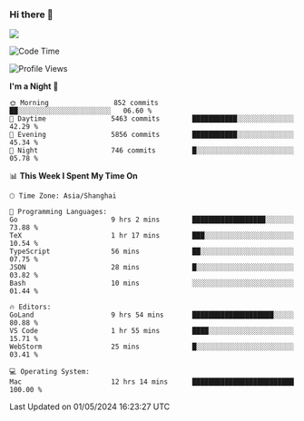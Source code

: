### Hi there 👋

<!--
**JJAYCHEN1e/jjaychen1e** is a ✨ _special_ ✨ repository because its `README.md` (this file) appears on your GitHub profile.

Here are some ideas to get you started:

- 🔭 I’m currently working on ...
- 🌱 I’m currently learning ...
- 👯 I’m looking to collaborate on ...
- 🤔 I’m looking for help with ...
- 💬 Ask me about ...
- 📫 How to reach me: ...
- 😄 Pronouns: ...
- ⚡ Fun fact: ...
-->

[![](https://github-readme-stats.vercel.app/api?username=jjaychen1e&show_icons=true)](https://github.com/jjaychen1e/github-readme-stats?count_private=true)

<!--START_SECTION:waka-->
![Code Time](http://img.shields.io/badge/Code%20Time-1%2C138%20hrs%2049%20mins-blue)

![Profile Views](http://img.shields.io/badge/Profile%20Views-5-blue)

**I'm a Night 🦉** 

```text
🌞 Morning                852 commits         ██░░░░░░░░░░░░░░░░░░░░░░░   06.60 % 
🌆 Daytime                5463 commits        ███████████░░░░░░░░░░░░░░   42.29 % 
🌃 Evening                5856 commits        ███████████░░░░░░░░░░░░░░   45.34 % 
🌙 Night                  746 commits         █░░░░░░░░░░░░░░░░░░░░░░░░   05.78 % 
```


📊 **This Week I Spent My Time On** 

```text
🕑︎ Time Zone: Asia/Shanghai

💬 Programming Languages: 
Go                       9 hrs 2 mins        ██████████████████░░░░░░░   73.88 % 
TeX                      1 hr 17 mins        ███░░░░░░░░░░░░░░░░░░░░░░   10.54 % 
TypeScript               56 mins             ██░░░░░░░░░░░░░░░░░░░░░░░   07.75 % 
JSON                     28 mins             █░░░░░░░░░░░░░░░░░░░░░░░░   03.82 % 
Bash                     10 mins             ░░░░░░░░░░░░░░░░░░░░░░░░░   01.44 % 

🔥 Editors: 
GoLand                   9 hrs 54 mins       ████████████████████░░░░░   80.88 % 
VS Code                  1 hr 55 mins        ████░░░░░░░░░░░░░░░░░░░░░   15.71 % 
WebStorm                 25 mins             █░░░░░░░░░░░░░░░░░░░░░░░░   03.41 % 

💻 Operating System: 
Mac                      12 hrs 14 mins      █████████████████████████   100.00 % 
```


 Last Updated on 01/05/2024 16:23:27 UTC
<!--END_SECTION:waka-->
